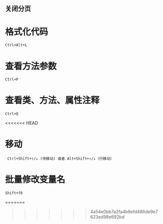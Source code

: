## 关闭分页



# 格式化代码

	Ctrl+Alt+L

# 查看方法参数

```
Ctrl+P
```

# 查看类、方法、属性注释

```
Ctrl+Q
```

<<<<<<< HEAD
# 移动 

```
 Ctrl+Shift+↑/↓ (块移动) 或者 Alt+Shift+↑/↓（行移动）
```

# 批量修改变量名

```
Shift+f6
```

=======
>>>>>>> 4a54e0bb7a2fa4b9efd486de9e7623ed98e692bd
